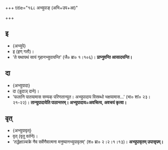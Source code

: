 +++
title="१६८ अभ्युपाङ् (अभि+उप+आ)"

+++

## इ
- {अभ्युपे}
- इ (इण् गतौ)।
- 'ते यथापथं सायं गृहानभ्युपायन्ति' (जै० ब्रा० १।१०६)। **प्राप्नुवन्ति आसादयन्ति।**

## दा
- {अभ्युपादा}
- दा (डुदाञ् दाने)।
- 'फलानि पातयामास सम्यक् परिणतान्युत। अभ्युपादाय विस्रब्धो भक्षयामास…' (भा० शां० २३।२१-२२)। **तान्युपादायेति पाठान्तरम्। अभ्युपादाय=अवचित्य, अवचयं कृत्वा।**

## वृत्
- {अभ्युपावृत्}
- वृत् (वृतु वर्तने)।
- 'तद्धेक्षाञ्चक्रे नैव सर्वेणैवात्मना मनुष्यानभ्युपावृतम्' (श० ब्रा० २।२।१।१३)। **अभ्युपावृतम् उपासृपम्।**
